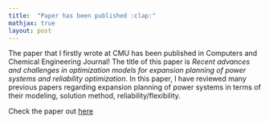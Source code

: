 ```yaml
---
title:  "Paper has been published :clap:"
mathjax: true
layout: post
---
```


The paper that I firstly wrote at CMU has been published in Computers and Chemical Engineering Journal! The title of this paper is *Recent advances and challenges in optimization models for expansion planning of power systems and reliability optimization*. In this paper, I have reviewed many previous papers regarding expansion planning of power systems in terms of their modeling, solution method, reliability/flexibility.

Check the paper out [here](https://www.sciencedirect.com/science/article/pii/S0098135422002629)
